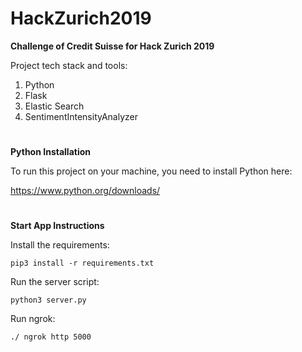 # HackZurich2019
**Challenge of Credit Suisse for Hack Zurich 2019**

Project tech stack and tools:
1. Python 
2. Flask
3. Elastic Search
4. SentimentIntensityAnalyzer

#
**Python Installation**

To run this project on your machine, you need to install Python here: 

https://www.python.org/downloads/

#
**Start App Instructions**

Install the requirements:
```
pip3 install -r requirements.txt
```

Run the server script:
```
python3 server.py
```

Run ngrok:
```
./ ngrok http 5000
```

